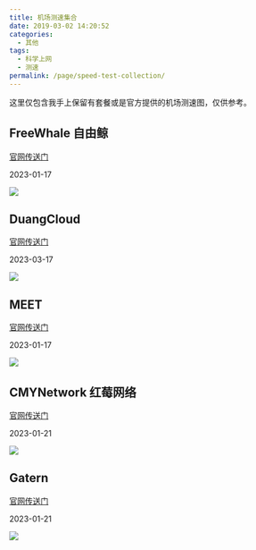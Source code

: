 ```yaml
---
title: 机场测速集合
date: 2019-03-02 14:20:52
categories:
  - 其他
tags:
  - 科学上网
  - 测速
permalink: /page/speed-test-collection/
---
```


这里仅包含我手上保留有套餐或是官方提供的机场测速图，仅供参考。

<!--more-->

## FreeWhale 自由鲸

[官网传送门](https://url.iszy.xyz/freewhale)

2023-01-17

![](https://img.iszy.xyz/1673945313908.png?x-oss-process=style/big)

## DuangCloud

[官网传送门](https://url.iszy.xyz/duangcloud)

2023-03-17

![](https://img.iszy.xyz/1679033837606.png?x-oss-process=style/big)

## MEET

[官网传送门](https://url.iszy.xyz/fspeed)

2023-01-17

![](https://img.iszy.xyz/1673948839497.png?x-oss-process=style/big)

## CMYNetwork 红莓网络

[官网传送门](https://url.iszy.xyz/cmynetwork)

2023-01-21

![](https://img.iszy.xyz/1674292799882.png?x-oss-process=style/big)

## Gatern

[官网传送门](https://url.iszy.xyz/gatern)

2023-01-21

![](https://img.iszy.xyz/1674297094572.png?x-oss-process=style/big)
